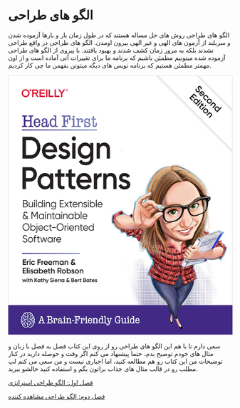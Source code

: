 # الگو های طراحی

الگو های طراحی روش های حل مساله هستند که در طول زمان بار و بارها آزموده شدن و سربلند از آزمون های الهی و غیر الهی بیرون اومدن. الگو های طراحی در واقع طراحی نشدند بلکه به مرور زمان کشف شدند و بهبود یافتند. با پیروی از الگو های طراحی آزموده شده میتونیم مطمئن باشیم که برنامه ما برای تغییرات آتی آماده است و از اون مهمتر مطمئن هستیم که برنامه نویس های دیگه میتونن بفهمن ما چی کار کردیم.


![Archer](/images/head-first.jpg)

سعی دارم تا با هم این الگو های طراحی رو از روی این کتاب فصل به فصل با زبان و مثال های خودم توصیح بدم، حتما پیشنهاد می کنم اگر وقت و حوصله دارید در کنار توضیحات من این کتاب رو هم مطالعه کنید، اما اجباری نیست و من سعی می کنم لپ مطلب رو در قالب مثال های جذاب براتون بگم و استفاده کنید حالشو ببرید.



[فصل اول: الگو طراحی استراتژی](https://github.com/sadeghesfahani/head-first-design-pattern/strategy)

[فصل دوم: الگو طراحی مشاهده کننده](https://github.com/sadeghesfahani/head-first-design-pattern/observer)